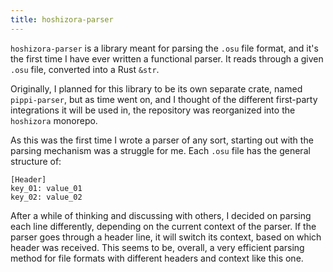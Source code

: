 ```yaml
---
title: hoshizora-parser
---
```


`hoshizora-parser` is a library meant for parsing the `.osu` file format, and it's the first time I have ever written a functional parser. It reads through a given `.osu` file, converted into a Rust `&str`.

Originally, I planned for this library to be its own separate crate, named `pippi-parser`, but as time went on, and I thought of the different first-party integrations it will be used in, the repository was reorganized into the `hoshizora` monorepo.

As this was the first time I wrote a parser of any sort, starting out with the parsing mechanism was a struggle for me. Each `.osu` file has the general structure of:

```
[Header]
key_01: value_01
key_02: value_02
```

After a while of thinking and discussing with others, I decided on parsing each line differently, depending on the current context of the parser. If the parser goes through a header line, it will switch its context, based on which header was received. This seems to be, overall, a very efficient parsing method for file formats with different headers and context like this one.
